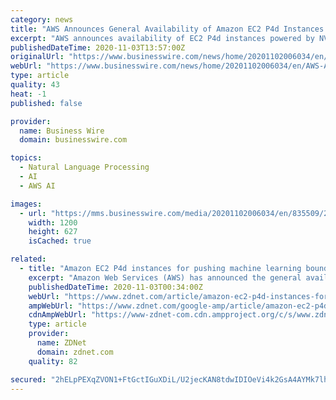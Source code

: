 ```yaml
---
category: news
title: "AWS Announces General Availability of Amazon EC2 P4d Instances with EC2 UltraClusters Capability"
excerpt: "AWS announces availability of EC2 P4d instances powered by NVIDIA A100 GPUs with UltraClusters capability for machine learning training and HPC."
publishedDateTime: 2020-11-03T13:57:00Z
originalUrl: "https://www.businesswire.com/news/home/20201102006034/en/AWS-Announces-General-Availability-of-Amazon-EC2-P4d-Instances-with-EC2-UltraClusters-Capability"
webUrl: "https://www.businesswire.com/news/home/20201102006034/en/AWS-Announces-General-Availability-of-Amazon-EC2-P4d-Instances-with-EC2-UltraClusters-Capability"
type: article
quality: 43
heat: -1
published: false

provider:
  name: Business Wire
  domain: businesswire.com

topics:
  - Natural Language Processing
  - AI
  - AWS AI

images:
  - url: "https://mms.businesswire.com/media/20201102006034/en/835509/23/AWS_logo_RGB.jpg"
    width: 1200
    height: 627
    isCached: true

related:
  - title: "Amazon EC2 P4d instances for pushing machine learning boundaries now available"
    excerpt: "Amazon Web Services (AWS) has announced the general availability of Amazon Elastic Compute Cloud (Amazon EC2) P4d instances with EC2 UltraClusters capability. The cloud giant has touted the offering as the next generation of GPU-powered instances for providing the best performance in machine learning training and high-performance computing (HPC) in the cloud."
    publishedDateTime: 2020-11-03T00:34:00Z
    webUrl: "https://www.zdnet.com/article/amazon-ec2-p4d-instances-for-pushing-machine-learning-boundaries-now-available/"
    ampWebUrl: "https://www.zdnet.com/google-amp/article/amazon-ec2-p4d-instances-for-pushing-machine-learning-boundaries-now-available/"
    cdnAmpWebUrl: "https://www-zdnet-com.cdn.ampproject.org/c/s/www.zdnet.com/google-amp/article/amazon-ec2-p4d-instances-for-pushing-machine-learning-boundaries-now-available/"
    type: article
    provider:
      name: ZDNet
      domain: zdnet.com
    quality: 82

secured: "2hELpPEXqZVON1+FtGctIGuXDiL/U2jecKAN8tdwIDIOeVi4k2GsA4AYMk7lhnLYNoslrKXEpEye1vJrvn0xfHChsC2OugTPzm06kZUW7N687ERLoU+AkimInzyFggoZMsBexZbWygpoMH2apOyW0QPSAOND5g6MCET0VCAtALqhMWEZiTYLYhhxf9S2RBEsTLC5k/vS9UbjCSqsbCvvqbVazcoSmHHbWicgvriSwhUKmG2otxzGnTI9f53wzM4hyGtQyx7f7jtbWTFVWCxdKe2Fu5DmlWyrjCGhQ3g7MoK7D3RDExKNB+VpUdNTPBxNdEKWarPSQjhNQSN/zB6y5H4xj2lIpQ3yJdlZuIEBtD0=;mdH4sKI+IIJ0lnyBa3f2+A=="
---
```


